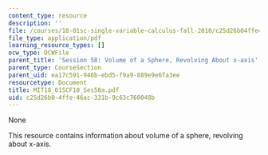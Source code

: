 ```yaml
---
content_type: resource
description: ''
file: /courses/18-01sc-single-variable-calculus-fall-2010/c25d26b04ffe46ac331b9c63c760048b_MIT18_01SCF10_Ses58a.pdf
file_type: application/pdf
learning_resource_types: []
ocw_type: OCWFile
parent_title: 'Session 58: Volume of a Sphere, Revolving About x-axis'
parent_type: CourseSection
parent_uid: ea17c591-946b-ebd5-f9a9-889e9e6fa3ee
resourcetype: Document
title: MIT18_01SCF10_Ses58a.pdf
uid: c25d26b0-4ffe-46ac-331b-9c63c760048b
---
```

None

This resource contains information about volume of a sphere, revolving about x-axis.